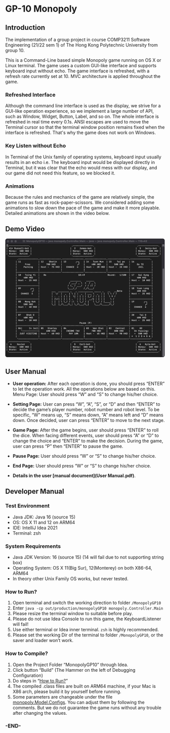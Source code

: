 # GP-10 Monopoly
## Introduction
The implementation of a group project in course COMP3211 Software Engineering (21/22 sem 1) of The Hong Kong Polytechnic 
University from group 10.

This is a Command-Line based simple Monopoly game running on OS X or Linux terminal. The game uses a custom GUI-like 
interface and supports keyboard input without echo. The game interface is refreshed, with a refresh rate currently set 
at 10. MVC architecture is applied throughout the game.


### Refreshed Interface
Although the command line interface is used as the display, we strive for a GUI-like operation experience, so we 
implement a large number of API, such as Window, Widget, Button, Label, and so on. The whole interface
is refreshed in real time every 0.1s. ANSI escapes are used to move the Terminal cursor so that the terminal window 
position remains fixed when the interface is refreshed. That's why the game does not work on Windows.
### Key Listen without Echo
In Terminal of the Unix family of operating systems, keyboard input usually results in an echo i.e. The keyboard input
would be displayed directly in Terminal, but it was clear that the echo would mess with our display, and our game 
did not need this feature, so we blocked it.
### Animations
Because the rules and mechanics of the game are relatively simple, the game runs as fast as rock-paper-scissors. We 
considered adding some animations to slow down the pace of the game and make it more playable. Detailed animations are 
shown in the video below.

## Demo Video
[![Watch the video](images/gameboard.png)](https://www.youtube-nocookie.com/embed/D5y0iqo7b1o)

## User Manual
- **User operation:** After each operation is done, you should press “ENTER” to let the operation work. All the operations below are based on this. 
Menu Page: User should press “W” and “S” to change his/her choice.
- **Setting Page:** User can press “W”, “A”, “S”, or “D” and then “ENTER” to decide the game’s player number, robot number and robot level. To be specific, “W” means up, “S” means down, “A” means left and “D” means down. Once decided, user can press “ENTER” to move to the next stage.
- **Game Page:** After the game begins, user should press “ENTER” to roll the dice.
When facing different events, user should press “A” or “D” to change the choice and “ENTER” to make the decision.
During the game, user can press “P” then “ENTER” to pause the game.
- **Pause Page:** User should press “W” or “S” to change his/her choice.
- **End Page:** User should press “W” or “S” to change his/her choice.

- **Details in the user [manual document](User Manual.pdf)**.

## Developer Manual
### Test Environment
- Java JDK: Java 16 (source 15)
- OS: OS X 11 and 12 on ARM64
- IDE: IntelliJ Idea 2021
- Terminal: zsh

### System Requirements
- Java JDK Version: 16 (source 15) (14 will fail due to not supporting string box)
- Operating System: OS X 11(Big Sur), 12(Monterey) on both X86-64, ARM64 
- In theory other Unix Family OS works, but never tested.

### How to Run?
1. Open terminal and switch the working direction to folder `/MonopolyGP10`
2. Enter `java -cp out/production/monopolyGP10 monopoly.Controller.Main`
3. Please resize the terminal window to suitable before play.
4. Please do not use Idea Console to run this game, the KeyboardListener will fail!
5. Use either terminal or Idea inner terminal. `zsh` is highly recommended.
6. Please set the working Dir of the terminal to folder `/MonopolyGP10`, or the saver and loader won’t work.

### How to Compile?
1. Open the Project Folder “MonopolyGP10” through Idea.
2. Click button “Build” (The Hammer on the left of Debugging Configuration)
3. Do steps in “[How to Run?](#how-to-run)”
4. The compiled .class files are built on ARM64 machine, if your Mac is X86 arch, please build it 
by yourself before running.
5. Some parameters are changeable under the file [monopoly.Model.Configs](src/monopoly/Model/Configs.java). 
You can adjust them by following the comments. But we do not guarantee the game runs without any trouble after changing the values.

### -END-
